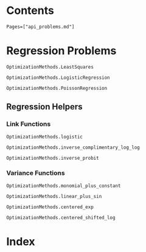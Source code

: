 # Contents

```@contents
Pages=["api_problems.md"]
```

# Regression Problems

```@docs
OptimizationMethods.LeastSquares

OptimizationMethods.LogisticRegression

OptimizationMethods.PoissonRegression
```

## Regression Helpers

### Link Functions
```@docs
OptimizationMethods.logistic

OptimizationMethods.inverse_complimentary_log_log

OptimizationMethods.inverse_probit
```

### Variance Functions
```@docs
OptimizationMethods.monomial_plus_constant

OptimizationMethods.linear_plus_sin

OptimizationMethods.centered_exp

OptimizationMethods.centered_shifted_log
```

# Index

```@index
```